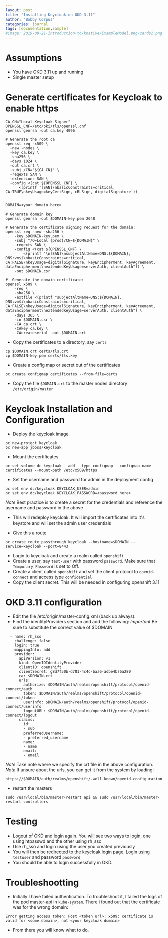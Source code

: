 ```yaml
---
layout: post
title: "Installing Keycloak on OKD 3.11"
author: "Bobby Corpus"
categories: journal
tags: [documentation,sample]
#image: 2019-08-21-introduction-to-knative/ExampleModel.png-cards2.png
---
```


# Assumptions

- You have OKD 3.11 up and running
- Single master setup

# Generate certificates for Keycloak to enable https

```
CA_CN="Local Keycloak Signer"
OPENSSL_CNF=/etc/pki/tls/openssl.cnf
openssl genrsa -out ca.key 4096

# Generate the root ca
openssl req -x509 \
  -new -nodes \
  -key ca.key \
  -sha256 \
  -days 1024 \
  -out ca.crt \
  -subj /CN="${CA_CN}" \
  -reqexts SAN \
  -extensions SAN \
  -config <(cat ${OPENSSL_CNF} \
      <(printf '[SAN]\nbasicConstraints=critical, CA:TRUE\nkeyUsage=keyCertSign, cRLSign, digitalSignature'))


DOMAIN=<your domain here>

# Generate domain key
openssl genrsa -out $DOMAIN-key.pem 2048

# Generate the certificate signing request for the domain:
openssl req -new -sha256 \
    -key $DOMAIN-key.pem \
    -subj "/O=Local {prod}/CN=${DOMAIN}" \
    -reqexts SAN \
    -config <(cat ${OPENSSL_CNF} \
        <(printf "\n[SAN]\nsubjectAltName=DNS:${DOMAIN}, DNS:vm$i\nbasicConstraints=critical, CA:FALSE\nkeyUsage=digitalSignature, keyEncipherment, keyAgreement, dataEncipherment\nextendedKeyUsage=serverAuth, clientAuth")) \
    -out $DOMAIN.csr

#  Generate the domain certificate:
openssl x509 \
    -req \
    -sha256 \
    -extfile <(printf "subjectAltName=DNS:${DOMAIN}, DNS:vm$i\nbasicConstraints=critical, CA:FALSE\nkeyUsage=digitalSignature, keyEncipherment, keyAgreement, dataEncipherment\nextendedKeyUsage=serverAuth, clientAuth") \
    -days 365 \
    -in $DOMAIN.csr \
    -CA ca.crt \
    -CAkey ca.key \
    -CAcreateserial -out $DOMAIN.crt

```

- Copy the certificates to a directory, say ```certs```

```
cp $DOMAIN.crt certs/tls.crt
cp $DOMAIN-key.pem certs/tls.key
```

- Create a config map or secret out of the certificates

```
oc create configmap certificates --from-file=certs
```

- Copy the file ```$DOMAIN.crt``` to the master nodes directory ```/etc/origin/master```

# Keycloak Installation and Configuration
- Deploy the keycloak image

```
oc new-project keycloak
oc new-app jboss/keycloak
```

- Mount the certificates

```
oc set volume dc keycloak --add --type configmap --configmap-name certificates --mount-path /etc/x509/https
```

- Set the username and password for admin in the deployment config

```
oc set env dc/keycloak KEYCLOAK_USER=admin
oc set env dc/keycloak KEYCLOAK_PASSWORD=<password here>
```

*Note* Best practice is to create a secret for the credentials and reference the username and password in the above

- This will redeploy keycloak. It will import the certificates into it's keystore and will set the admin user credentials

- Give this a route

```
oc create route passthrough keycloak --hostname=$DOMAIN --service=keycloak --port=8443
```

- Login to keycloak and create a realm called ```openshift```
- Create a user, say ```test-user``` with password ```password```. Make sure that ```Temporary Password``` is set to Off.
- Create a client called ```openshift``` and set the client protocol to ```openid-connect``` and access type ```confidential```
- Copy the client secret. This will be needed in configuring openshift 3.11

# OKD 3.11 configuration

- Edit the file /etc/origin/master-config.xml (back up always).
- Find the identityProviders section and add the following:
*Important* Be sure to substitute the correct value of $DOMAIN

```
  - name: rh_sso
    challenge: false
    login: true
    mappingInfo: add
    provider:
      apiVersion: v1
      kind: OpenIDIdentityProvider
      clientID: openshift
      clientSecret: g8d7f50b-d781-4c4c-baa6-adbe4b76a280
      ca: $DOMAIN.crt
      urls:
        authorize: $DOMAIN/auth/realms/openshift/protocol/openid-connect/auth
        token: $DOMAIN/auth/realms/openshift/protocol/openid-connect/token
        userInfo: $DOMAIN/auth/realms/openshift/protocol/openid-connect/userinfo
        logoutURL: $DOMAIN/auth/realms/openshift/protocol/openid-connect/logout
      claims:
        id:
        - sub
        preferredUsername:
        - preferred_username
        name:
        - name
        email:
        - email
```
*Note* Take note where we specify the crt file in the above configuration.
*Note* If unsure about the urls, you can get it from the system by loading:

```
https://$DOMAIN/auth/realms/openshift/.well-known/openid-configuration
```

- restart the masters

```
sudo /usr/local/bin/master-restart api && sudo /usr/local/bin/master-restart controllers
```

# Testing

- Logout of OKD and login again. You will see two ways to login, one using htpasswd and the other using rh_sso
- Use rh_sso and login using the user you created previously
- You will then be redirected to the keycloak login page. Login using ```testuser``` and password ```password```
- You should be able to login successfully in OKD.

# Troubleshootting
- Initially I have failed authentication. To troubleshoot it, I tailed the logs of the pod master-api in ```kube-system```. There i found out that the certificate was for the wrong domain:

```
Error getting access token: Post <token url>: x509: certificate is valid for <some domain>, not <your keycloak domain>
``` 
- From there you will know what to do.
